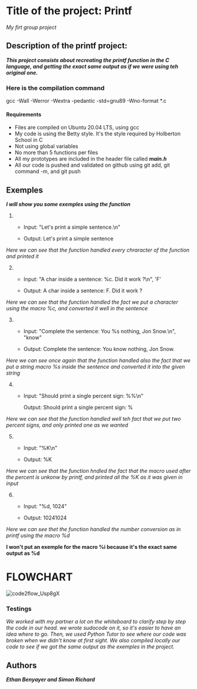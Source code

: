 # Title of the project: Printf

*My firt group project*

## Description of the printf project:

***This project consists about recreating the printf function in the C language, and getting the exact same output as if we were using teh original one.***

### Here is the compilation command 

gcc -Wall -Werror -Wextra -pedantic -std=gnu89 -Wno-format *.c

#### Requirements

- Files are compiled on Ubuntu 20.04 LTS, using gcc
- My code is using the Betty style. It's the style required by Holberton School in C
- Not using global variables
- No more than 5 functions per files
- All my prototypes are included in the header file called ***main.h***
- All our code is pushed and validated on github using git add, git command -m, and git push

## Exemples

***I will show you some exemples using the function***

1. - Input: "Let's print a simple sentence.\n"

   - Output: Let's print a simple sentence

*Here we can see that the function handled every chraracter of the function and printed it*


2. - Input: "A char inside a sentence: %c. Did it work ?\n", 'F'

   - Output: A char inside a sentence: F. Did it work ?

*Here we can see that the function handled the fact we put a character using the macro %c, and converted it well in the sentence*


3. - Input: "Complete the sentence: You %s nothing, Jon Snow.\n", "know"

   - Output: Complete the sentence: You know nothing, Jon Snow.

*Here we can see once again that the function handled also the fact that we put a string macro %s inside the sentence and converted it into the given string*


4. - Input: "Should print a single percent sign: %%\n"

     Output: Should print a single percent sign: %

*Here we can see that the function handled well teh fact that we put two percent signs,  and only printed one as we wanted*


5. - Input: "%K\n"

   - Output: %K

*Here we can see that the function hndled the fact that the macro used after the percent is unkonw by printf, and printed all the %K as it was given in input*


6. - Input: "%d, 1024"

   - Output: 10241024

*Here we can see thet the function handled the number conversion as in printf using the macro %d*

**I won't put an exemple for the macro %i because it's the exact same output as %d**



# FLOWCHART
![code2flow_Usp8gX](https://user-images.githubusercontent.com/113636658/201380796-fadf8b8f-daa3-4998-a33b-c5e3b4ded79e.png)



### Testings

*We worked with my partner a lot on the whiteboard to clarify step by step the code in our head.
we wrote sudocode on it,  so it's easier to have an idea where to go. 
Then, we used Python Tutor to see where our code was broken when we didn't know at first sight.
We also compiled locally our code to see if we got the same output as the exemples in the project.*


## Authors

***Ethan Benyayer and Simon Richard***




